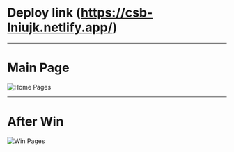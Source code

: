 # Deploy link (https://csb-lniujk.netlify.app/)

---
# Main Page
![Home Pages](https://drive.google.com/uc?export=view&id=1gr2cPd66ik_u6YyNG5DGdUgJfhvmxXfM)


---
# After Win
![Win Pages](https://drive.google.com/uc?export=view&id=1JoR8YJm-I7r8tyKE-xEUeuZBnZopnPUe)
